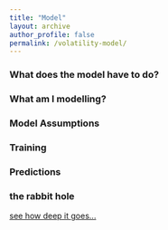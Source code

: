 ```yaml
---
title: "Model"
layout: archive
author_profile: false
permalink: /volatility-model/
---
```


### What does the model have to do?

### What am I modelling? 

### Model Assumptions

### Training

### Predictions

### the rabbit hole
[see how deep it goes...](https://arkm97.github.io/covered-calls/volatility-model/details-level-1)
